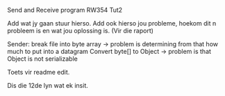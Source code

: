 Send and Receive program RW354 Tut2

Add wat jy gaan stuur hierso.
Add ook hierso jou probleme, hoekom dit n probleem is en wat jou oplossing is. (Vir die raport)

Sender:
break file into byte array -> problem is determining from that how much to put into a datagram
Convert byte[] to Object -> problem is that Object is not serializable

Toets vir readme edit.

Dis die 12de lyn wat ek insit.
